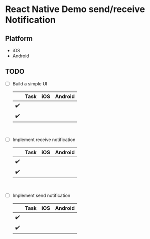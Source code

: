 # React Native Demo send/receive Notification

## Platform

- iOS
- Android

## TODO

- [ ] Build a simple UI

  |                    | Task | iOS | Android |
  | ------------------ | ---- | :-: | :-----: |
  | :heavy_check_mark: |      |     |         |
  | :heavy_check_mark: |      |     |         |

<br>

- [ ] Implement receive notification

  |                    | Task | iOS | Android |
  | ------------------ | ---- | :-: | :-----: |
  | :heavy_check_mark: |      |     |         |
  | :heavy_check_mark: |      |     |         |

<br>

- [ ] Implement send notification

  |                    | Task | iOS | Android |
  | ------------------ | ---- | :-: | :-----: |
  | :heavy_check_mark: |      |     |         |
  | :heavy_check_mark: |      |     |         |
